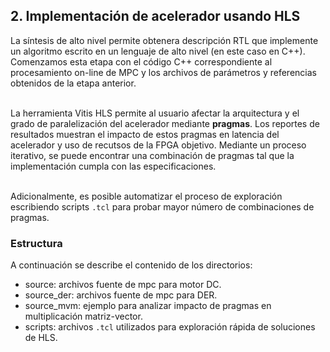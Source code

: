 ## 2. Implementación de acelerador usando HLS
La síntesis de alto nivel permite obtenera descripción RTL que implemente un algoritmo escrito en un lenguaje de alto nivel (en este caso en C++).
Comenzamos esta etapa con el código C++ correspondiente al procesamiento on-line de MPC y los archivos de parámetros y referencias obtenidos de la etapa anterior.
<br><br>

La herramienta Vitis HLS permite al usuario afectar la arquitectura y el grado de paralelización del acelerador mediante <b>pragmas</b>. 
Los reportes de resultados muestran el impacto de estos pragmas en latencia del acelerador y uso de recutsos de la FPGA objetivo.
Mediante un proceso iterativo, se puede encontrar una combinación de pragmas tal que la implementación cumpla con las especificaciones.
<br><br>

Adicionalmente, es posible automatizar el proceso de exploración escribiendo scripts `.tcl` para probar mayor número de combinaciones de pragmas.
 

### Estructura

A continuación se describe el contenido de los directorios:
- source: archivos fuente de mpc para motor DC.
- source_der: archivos fuente de mpc para DER.
- source_mvm: ejemplo para analizar impacto de pragmas en multiplicación matriz-vector. 
- scripts: archivos `.tcl` utilizados para exploración rápida de soluciones de HLS.